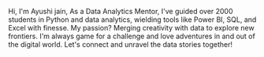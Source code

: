 Hi, I'm Ayushi jain, As a Data Analytics Mentor, I've guided over 2000 students in Python and data analytics, wielding tools like Power BI, SQL, and Excel with finesse. 
My passion? Merging creativity with data to explore new frontiers. 
I'm always game for a challenge and love adventures in and out of the digital world. 
Let's connect and unravel the data stories together!
